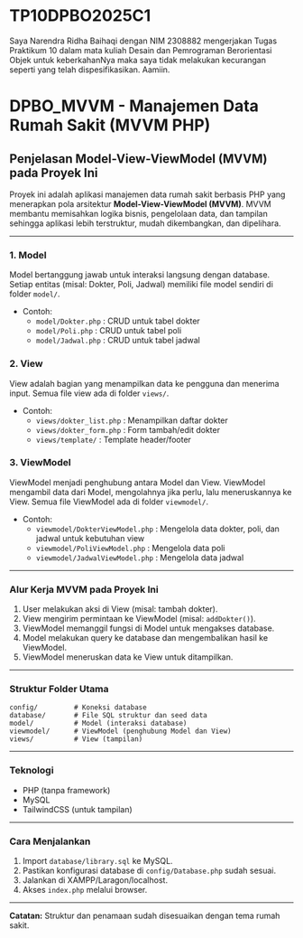 # TP10DPBO2025C1
Saya Narendra Ridha Baihaqi dengan NIM 2308882 mengerjakan Tugas Praktikum 10 dalam mata kuliah Desain dan Pemrograman Berorientasi Objek untuk keberkahanNya maka saya tidak melakukan kecurangan seperti yang telah dispesifikasikan. Aamiin.

# DPBO_MVVM - Manajemen Data Rumah Sakit (MVVM PHP)

## Penjelasan Model-View-ViewModel (MVVM) pada Proyek Ini

Proyek ini adalah aplikasi manajemen data rumah sakit berbasis PHP yang menerapkan pola arsitektur **Model-View-ViewModel (MVVM)**. MVVM membantu memisahkan logika bisnis, pengelolaan data, dan tampilan sehingga aplikasi lebih terstruktur, mudah dikembangkan, dan dipelihara.

---

### 1. Model
Model bertanggung jawab untuk interaksi langsung dengan database. Setiap entitas (misal: Dokter, Poli, Jadwal) memiliki file model sendiri di folder `model/`.

- Contoh:
  - `model/Dokter.php` : CRUD untuk tabel dokter
  - `model/Poli.php`   : CRUD untuk tabel poli
  - `model/Jadwal.php` : CRUD untuk tabel jadwal

### 2. View
View adalah bagian yang menampilkan data ke pengguna dan menerima input. Semua file view ada di folder `views/`.

- Contoh:
  - `views/dokter_list.php` : Menampilkan daftar dokter
  - `views/dokter_form.php` : Form tambah/edit dokter
  - `views/template/`       : Template header/footer

### 3. ViewModel
ViewModel menjadi penghubung antara Model dan View. ViewModel mengambil data dari Model, mengolahnya jika perlu, lalu meneruskannya ke View. Semua file ViewModel ada di folder `viewmodel/`.

- Contoh:
  - `viewmodel/DokterViewModel.php` : Mengelola data dokter, poli, dan jadwal untuk kebutuhan view
  - `viewmodel/PoliViewModel.php`   : Mengelola data poli
  - `viewmodel/JadwalViewModel.php` : Mengelola data jadwal

---

### Alur Kerja MVVM pada Proyek Ini

1. User melakukan aksi di View (misal: tambah dokter).
2. View mengirim permintaan ke ViewModel (misal: `addDokter()`).
3. ViewModel memanggil fungsi di Model untuk mengakses database.
4. Model melakukan query ke database dan mengembalikan hasil ke ViewModel.
5. ViewModel meneruskan data ke View untuk ditampilkan.

---

### Struktur Folder Utama

```
config/         # Koneksi database
database/       # File SQL struktur dan seed data
model/          # Model (interaksi database)
viewmodel/      # ViewModel (penghubung Model dan View)
views/          # View (tampilan)
```

---

### Teknologi
- PHP (tanpa framework)
- MySQL
- TailwindCSS (untuk tampilan)

---

### Cara Menjalankan
1. Import `database/library.sql` ke MySQL.
2. Pastikan konfigurasi database di `config/Database.php` sudah sesuai.
3. Jalankan di XAMPP/Laragon/localhost.
4. Akses `index.php` melalui browser.

---

**Catatan:**
Struktur dan penamaan sudah disesuaikan dengan tema rumah sakit.
